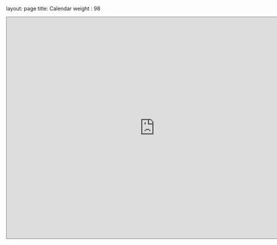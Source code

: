 layout: page
title: Calendar
weight : 98
<iframe src="https://calendar.google.com/calendar/b/1/embed?height=600&amp;wkst=1&amp;bgcolor=%23ffffff&amp;ctz=America%2FMexico_City&amp;src=YWRkcmVzc2Jvb2sjY29udGFjdHNAZ3JvdXAudi5jYWxlbmRhci5nb29nbGUuY29t&amp;src=Y2xhc3Nyb29tMTAxMTAxNzMzMDM0NDE2MzE4NDY2QGdyb3VwLmNhbGVuZGFyLmdvb2dsZS5jb20&amp;src=NjdhdjkxdmI3ZXVpNGtudGliZG5qNTJoNjhAZ3JvdXAuY2FsZW5kYXIuZ29vZ2xlLmNvbQ&amp;src=dHVmb2czazNtbzgxNmw0ZTA1cWs4OTJvbGdAZ3JvdXAuY2FsZW5kYXIuZ29vZ2xlLmNvbQ&amp;color=%2333B679&amp;color=%23007b83&amp;color=%23C0CA33&amp;color=%23009688" style="border:solid 1px #777" width="800" height="600" frameborder="0" scrolling="no"></iframe>
